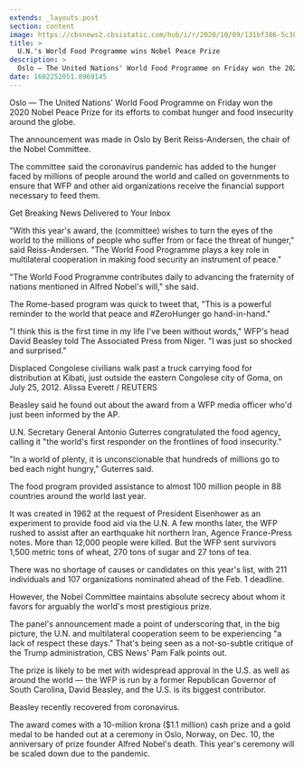 ```yaml
--- 
extends: _layouts.post 
section: content 
image: https://cbsnews2.cbsistatic.com/hub/i/r/2020/10/09/131bf386-5c38-4bb7-b901-395ec3f12901/thumbnail/1200x630/8417b70dc1d092eedc4551cd99ca0ff1/nobel-peace-prize-announcement-100920.jpg 
title: > 
  U.N.'s World Food Programme wins Nobel Peace Prize 
description: > 
  Oslo — The United Nations' World Food Programme on Friday won the 2020 Nobel Peace Prize for its efforts to combat hunger and food insecurity around the globe."The World Food Programme plays a key role in multilateral cooperation in making food security an instrument of peace.""The World Food Programme contributes daily to advancing the fraternity of nations mentioned in Alfred Nobel's will," she said.The Rome-based program was quick to tweet that, "This is a powerful reminder to the world that peace and #ZeroHunger go hand-in-hand."U.N. Secretary General Antonio Guterres congratulated the food agency, calling it "the world's first responder on the frontlines of food insecurity." 
date: 1602252051.0969145 
--- 
```

Oslo — The United Nations' World Food Programme on Friday won the 2020 Nobel Peace Prize for its efforts to combat hunger and food insecurity around the globe.

The announcement was made in Oslo by Berit Reiss-Andersen, the chair of the Nobel Committee.

The committee said the coronavirus pandemic has added to the hunger faced by millions of people around the world and called on governments to ensure that WFP and other aid organizations receive the financial support necessary to feed them.

Get Breaking News Delivered to Your Inbox

"With this year's award, the (committee) wishes to turn the eyes of the world to the millions of people who suffer from or face the threat of hunger," said Reiss-Andersen. "The World Food Programme plays a key role in multilateral cooperation in making food security an instrument of peace."

"The World Food Programme contributes daily to advancing the fraternity of nations mentioned in Alfred Nobel's will," she said.

The Rome-based program was quick to tweet that, "This is a powerful reminder to the world that peace and #ZeroHunger go hand-in-hand."

"I think this is the first time in my life I've been without words," WFP's head David Beasley told The Associated Press from Niger. "I was just so shocked and surprised."

Displaced Congolese civilians walk past a truck carrying food for distribution at Kibati, just outside the eastern Congolese city of Goma, on July 25, 2012. Alissa Everett / REUTERS

Beasley said he found out about the award from a WFP media officer who'd just been informed by the AP.

U.N. Secretary General Antonio Guterres congratulated the food agency, calling it "the world's first responder on the frontlines of food insecurity."

"In a world of plenty, it is unconscionable that hundreds of millions go to bed each night hungry," Guterres said.

The food program provided assistance to almost 100 million people in 88 countries around the world last year.

It was created in 1962 at the request of President Eisenhower as an experiment to provide food aid via the U.N. A few months later, the WFP rushed to assist after an earthquake hit northern Iran, Agence France-Press notes. More than 12,000 people were killed. But the WFP sent survivors 1,500 metric tons of wheat, 270 tons of sugar and 27 tons of tea.

There was no shortage of causes or candidates on this year's list, with 211 individuals and 107 organizations nominated ahead of the Feb. 1 deadline.

However, the Nobel Committee maintains absolute secrecy about whom it favors for arguably the world's most prestigious prize.

The panel's announcement made a point of underscoring that, in the big picture, the U.N. and multilateral cooperation seem to be experiencing "a lack of respect these days." That's being seen as a not-so-subtle critique of the Trump administration, CBS News' Pam Falk points out.

The prize is likely to be met with widespread approval in the U.S. as well as around the world — the WFP is run by a former Republican Governor of South Carolina, David Beasley, and the U.S. is its biggest contributor.

Beasley recently recovered from coronavirus.

The award comes with a 10-milion krona ($1.1 million) cash prize and a gold medal to be handed out at a ceremony in Oslo, Norway, on Dec. 10, the anniversary of prize founder Alfred Nobel's death. This year's ceremony will be scaled down due to the pandemic.